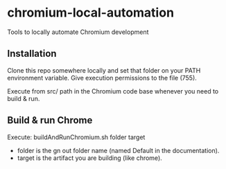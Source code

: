 # chromium-local-automation
Tools to locally automate Chromium development

## Installation
Clone this repo somewhere locally and set that folder on your PATH environment variable. Give execution permissions to the file (755).

Execute from src/ path in the Chromium code base whenever you need to build & run.

## Build & run Chrome
Execute: buildAndRunChromium.sh folder target

- folder is the gn out folder name (named Default in the documentation).
- target is the artifact you are building (like chrome).
